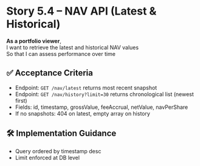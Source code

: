 # Story 5.4 – NAV API (Latest & Historical)

**As a portfolio viewer**,  
I want to retrieve the latest and historical NAV values  
So that I can assess performance over time

## ✅ Acceptance Criteria
- Endpoint: `GET /nav/latest` returns most recent snapshot
- Endpoint: `GET /nav/history?limit=30` returns chronological list (newest first)
- Fields: id, timestamp, grossValue, feeAccrual, netValue, navPerShare
- If no snapshots: 404 on latest, empty array on history

## 🛠 Implementation Guidance
- Query ordered by timestamp desc
- Limit enforced at DB level
